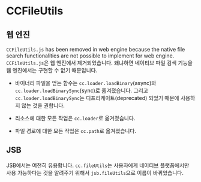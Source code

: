 # CCFileUtils

## 웹 엔진

`CCFileUtils.js` has been removed in web engine because the native file search functionalities are not possible to implement for web engine.
`CCFileUtils.js`은 웹 엔진에서 제거되었습니다. 왜냐하면 네이티브 파일 검색 기능을 웹 엔진에서는 구현할 수 없기 때문입니다.

* 바이너리 파일을 얻는 함수는 `cc.loader.loadBinary`(async)와 `cc.loader.loadBinarySync`(sync)로 옮겨졌습니다.
그리고 `cc.loader.loadBinarySync`는 디프리케이트(deprecated) 되었기 때문에 사용하지 않는 것을 권합니다.

* 리소스에 대한 모든 작업은 `cc.loader`로 옮겨졌습니다.

* 파일 경로에 대한 모든 작업은 `cc.path`로 옮겨졌습니다.

## JSB

JSB에서는 여전히 유용합니다. `cc.fileUtils`는 사용자에게 네이티브 플랫폼에서만 사용 가능하다는 것을 알려주기 위해서 `jsb.fileUtils`으로 이름이 바뀌었습니다.
